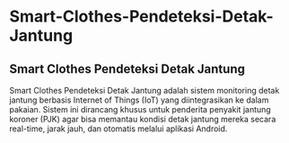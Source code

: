 # Smart-Clothes-Pendeteksi-Detak-Jantung   

## Smart Clothes Pendeteksi Detak Jantung 
Smart Clothes Pendeteksi Detak Jantung adalah sistem monitoring detak jantung berbasis Internet of Things (IoT) yang diintegrasikan ke dalam pakaian. Sistem ini dirancang khusus untuk penderita penyakit jantung koroner (PJK) agar bisa memantau kondisi detak jantung mereka secara real-time, jarak jauh, dan otomatis melalui aplikasi Android.

